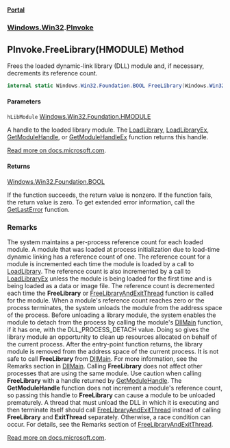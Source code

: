 #### [Portal](index.md 'index')
### [Windows.Win32](Windows.Win32.md 'Windows.Win32').[PInvoke](PInvoke.md 'Windows.Win32.PInvoke')

## PInvoke.FreeLibrary(HMODULE) Method

Frees the loaded dynamic-link library (DLL) module and, if necessary, decrements its reference count.

```csharp
internal static Windows.Win32.Foundation.BOOL FreeLibrary(Windows.Win32.Foundation.HMODULE hLibModule);
```
#### Parameters

<a name='Windows.Win32.PInvoke.FreeLibrary(Windows.Win32.Foundation.HMODULE).hLibModule'></a>

`hLibModule` [Windows.Win32.Foundation.HMODULE](https://docs.microsoft.com/en-us/dotnet/api/Windows.Win32.Foundation.HMODULE 'Windows.Win32.Foundation.HMODULE')

  
A handle to the loaded library module. The <a href="https://docs.microsoft.com/windows/desktop/api/libloaderapi/nf-libloaderapi-loadlibrarya">LoadLibrary</a>, <a href="https://docs.microsoft.com/windows/desktop/api/libloaderapi/nf-libloaderapi-loadlibraryexa">LoadLibraryEx</a>, <a href="https://docs.microsoft.com/windows/desktop/api/libloaderapi/nf-libloaderapi-getmodulehandlea">GetModuleHandle</a>, or <a href="https://docs.microsoft.com/windows/desktop/api/libloaderapi/nf-libloaderapi-getmodulehandleexa">GetModuleHandleEx</a> function returns this handle.  
  
[Read more on docs.microsoft.com](https://learn.microsoft.com/windows/win32/api/libloaderapi/nf-libloaderapi-freelibrary#parameters 'https://learn.microsoft.com/windows/win32/api/libloaderapi/nf-libloaderapi-freelibrary#parameters').

#### Returns
[Windows.Win32.Foundation.BOOL](https://docs.microsoft.com/en-us/dotnet/api/Windows.Win32.Foundation.BOOL 'Windows.Win32.Foundation.BOOL')  
  
If the function succeeds, the return value is nonzero. If the function fails, the return value is zero. To get extended error information, call the <a href="https://docs.microsoft.com/windows/desktop/api/errhandlingapi/nf-errhandlingapi-getlasterror">GetLastError</a> function.

### Remarks
  
The system maintains a per-process reference count for each loaded module. A  module that was loaded at process initialization due to load-time dynamic linking has a reference count of one. The reference count for a module is incremented each time the  module is loaded by a call to <a href="https://docs.microsoft.com/windows/desktop/api/libloaderapi/nf-libloaderapi-loadlibrarya">LoadLibrary</a>. The reference count is also incremented by a call to <a href="https://docs.microsoft.com/windows/desktop/api/libloaderapi/nf-libloaderapi-loadlibraryexa">LoadLibraryEx</a> unless the  module  is being loaded for the first time and is being loaded as   a data or image file. The reference count is decremented each time the <b>FreeLibrary</b> or <a href="https://docs.microsoft.com/windows/desktop/api/libloaderapi/nf-libloaderapi-freelibraryandexitthread">FreeLibraryAndExitThread</a> function is called for the module. When a  module's reference count reaches zero or the process terminates, the system unloads the module from the address space of the  process. Before unloading a library module, the system enables the module to detach from the process by calling the module's <a href="https://docs.microsoft.com/windows/desktop/Dlls/dllmain">DllMain</a> function, if it has one, with the DLL_PROCESS_DETACH value. Doing so gives the library module an opportunity to clean up resources allocated on behalf of the current process. After the entry-point function returns, the library module is removed from the address space of the current process. It is not safe to call <b>FreeLibrary</b> from <a href="https://docs.microsoft.com/windows/desktop/Dlls/dllmain">DllMain</a>. For more information, see the Remarks section in <a href="https://docs.microsoft.com/windows/desktop/Dlls/dllmain">DllMain</a>. Calling <b>FreeLibrary</b> does not affect other processes that are using the same module. Use caution when calling <b>FreeLibrary</b> with a handle returned by <a href="https://docs.microsoft.com/windows/desktop/api/libloaderapi/nf-libloaderapi-getmodulehandlea">GetModuleHandle</a>. The <b>GetModuleHandle</b> function does not increment a module's reference count, so passing this handle to <b>FreeLibrary</b> can cause a module to be unloaded prematurely. A thread that must unload the DLL in which it is executing and then terminate itself should call <a href="https://docs.microsoft.com/windows/desktop/api/libloaderapi/nf-libloaderapi-freelibraryandexitthread">FreeLibraryAndExitThread</a> instead of calling <b>FreeLibrary</b> and <b>ExitThread</b> separately. Otherwise, a race condition can occur. For details, see the Remarks section of <a href="https://docs.microsoft.com/windows/desktop/api/libloaderapi/nf-libloaderapi-freelibraryandexitthread">FreeLibraryAndExitThread</a>.  
  
[Read more on docs.microsoft.com](https://learn.microsoft.com/windows/win32/api/libloaderapi/nf-libloaderapi-freelibrary# 'https://learn.microsoft.com/windows/win32/api/libloaderapi/nf-libloaderapi-freelibrary#').